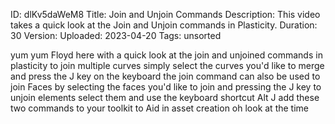 ID: dlKv5daWeM8
Title: Join and Unjoin Commands
Description: This video takes a quick look at the Join and Unjoin commands in Plasticity.
Duration: 30
Version: 
Uploaded: 2023-04-20
Tags: unsorted

yum yum Floyd here with a quick look at
the join and unjoined commands in
plasticity to join multiple curves
simply select the curves you'd like to
merge and press the J key on the
keyboard the join command can also be
used to join Faces by selecting the
faces you'd like to join and pressing
the J key to unjoin elements select them
and use the keyboard shortcut Alt J add
these two commands to your toolkit to
Aid in asset creation oh look at the
time
